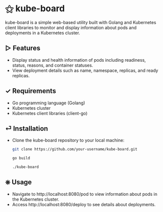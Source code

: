 # ⚝ kube-board

kube-board is a simple web-based utility built with Golang and Kubernetes client libraries to monitor and display information about pods and deployments in a Kubernetes cluster.

## ▷ Features

- Display status and health information of pods including readiness, status, reasons, and container statuses.
- View deployment details such as name, namespace, replicas, and ready replicas.

## ✓ Requirements

- Go programming language (Golang)
- Kubernetes cluster
- Kubernetes client libraries (client-go)

## ⏎ Installation

- Clone the kube-board repository to your local machine:

   ```bash
   git clone https://github.com/your-username/kube-board.git

   go build

   ./kube-board
   ```


## ⎈ Usage
- Navigate to http://localhost:8080/pod to view information about pods in the Kubernetes cluster.
- Access http://localhost:8080/deploy to see details about deployments.
